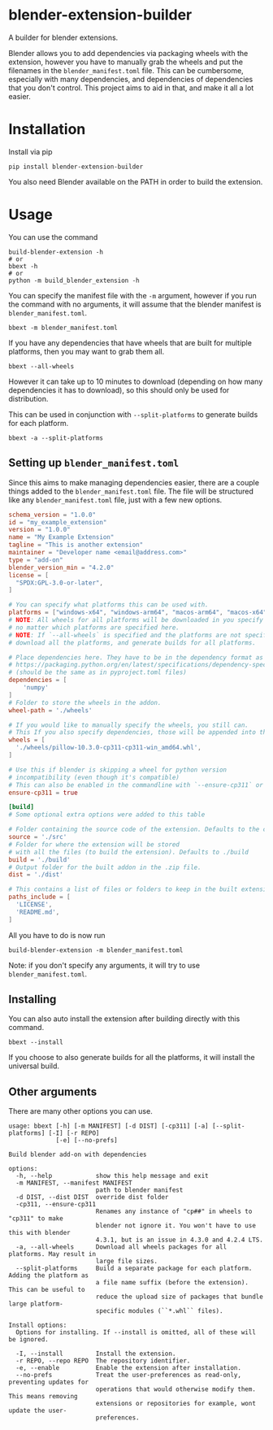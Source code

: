 # blender-extension-builder
A builder for blender extensions.

Blender allows you to add dependencies via packaging wheels with the extension, however you have to manually grab the wheels and put the filenames in the `blender_manifest.toml` file. This can be cumbersome, especially with many dependencies, and dependencies of dependencies that you don't control. This project aims to aid in that, and make it all a lot easier.

# Installation

Install via pip

```
pip install blender-extension-builder
```

You also need Blender available on the PATH in order to build the extension.

# Usage

You can use the command

```shell
build-blender-extension -h
# or
bbext -h
# or
python -m build_blender_extension -h
```

You can specify the manifest file with the `-m` argument, however if you run the command with no arguments, it will assume that the blender manifest is `blender_manifest.toml`.

```shell
bbext -m blender_manifest.toml
```

If you have any dependencies that have wheels that are built for multiple platforms, then you may want to grab them all.

```shell
bbext --all-wheels
```

However it can take up to 10 minutes to download (depending on how many dependencies it has to download), so this should only be used for distribution.

This can be used in conjunction with `--split-platforms` to generate builds for each platform.

```shell
bbext -a --split-platforms
```

## Setting up `blender_manifest.toml`

Since this aims to make managing dependencies easier, there are a couple things added to the `blender_manifest.toml` file. The file will be structured like any `blender_manifest.toml` file, just with a few new options.

```toml
schema_version = "1.0.0"
id = "my_example_extension"
version = "1.0.0"
name = "My Example Extension"
tagline = "This is another extension"
maintainer = "Developer name <email@address.com>"
type = "add-on"
blender_version_min = "4.2.0"
license = [
  "SPDX:GPL-3.0-or-later",
]

# You can specify what platforms this can be used with.
platforms = ["windows-x64", "windows-arm64", "macos-arm64", "macos-x64" , "linux-x64"]
# NOTE: All wheels for all platforms will be downloaded in you specify `--all-wheels`
# no matter which platforms are specified here.
# NOTE: If `--all-wheels` is specified and the platforms are not specified, it will
# download all the platforms, and generate builds for all platforms.

# Place dependencies here. They have to be in the dependency format as specified in PEP 508.
# https://packaging.python.org/en/latest/specifications/dependency-specifiers/#dependency-specifiers
# (should be the same as in pyproject.toml files)
dependencies = [
    'numpy'
]
# Folder to store the wheels in the addon.
wheel-path = './wheels'

# If you would like to manually specify the wheels, you still can.
# This If you also specify dependencies, those will be appended into this.
wheels = [
  './wheels/pillow-10.3.0-cp311-cp311-win_amd64.whl',
]

# Use this if blender is skipping a wheel for python version
# incompatibility (even though it's compatible)
# This can also be enabled in the commandline with `--ensure-cp311` or `-cp311`
ensure-cp311 = true

[build]
# Some optional extra options were added to this table

# Folder containing the source code of the extension. Defaults to the current directory
source = './src'
# Folder for where the extension will be stored
# with all the files (to build the extension). Defaults to ./build
build = './build'
# Output folder for the built addon in the .zip file.
dist = './dist'

# This contains a list of files or folders to keep in the built extension.
paths_include = [
  'LICENSE',
  'README.md',
]
```

All you have to do is now run

```
build-blender-extension -m blender_manifest.toml
```

Note: if you don't specify any arguments, it will try to use `blender_manifest.toml`.

## Installing

You can also auto install the extension after building directly with this command.

```shell
bbext --install
```

If you choose to also generate builds for all the platforms, it will install the universal build.

## Other arguments

There are many other options you can use.

```
usage: bbext [-h] [-m MANIFEST] [-d DIST] [-cp311] [-a] [--split-platforms] [-I] [-r REPO]
             [-e] [--no-prefs]

Build blender add-on with dependencies

options:
  -h, --help            show this help message and exit
  -m MANIFEST, --manifest MANIFEST
                        path to blender manifest
  -d DIST, --dist DIST  override dist folder
  -cp311, --ensure-cp311
                        Renames any instance of "cp##" in wheels to "cp311" to make
                        blender not ignore it. You won't have to use this with blender      
                        4.3.1, but is an issue in 4.3.0 and 4.2.4 LTS.
  -a, --all-wheels      Download all wheels packages for all platforms. May result in       
                        large file sizes.
  --split-platforms     Build a separate package for each platform. Adding the platform as  
                        a file name suffix (before the extension). This can be useful to    
                        reduce the upload size of packages that bundle large platform-      
                        specific modules (``*.whl`` files).

Install options:
  Options for installing. If --install is omitted, all of these will be ignored.

  -I, --install         Install the extension.
  -r REPO, --repo REPO  The repository identifier.
  -e, --enable          Enable the extension after installation.
  --no-prefs            Treat the user-preferences as read-only, preventing updates for     
                        operations that would otherwise modify them. This means removing    
                        extensions or repositories for example, wont update the user-       
                        preferences.
```
